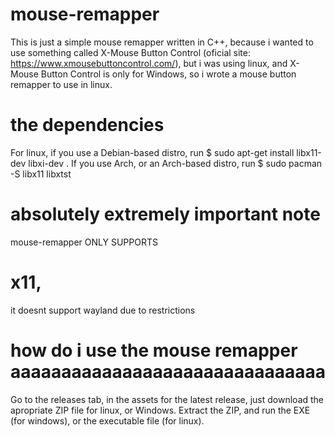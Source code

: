 # mouse-remapper
This is just a simple mouse remapper written in C++, because i wanted to use something called
X-Mouse Button Control (oficial site: https://www.xmousebuttoncontrol.com/),
but i was using linux, and X-Mouse Button Control is only for Windows,
so i wrote a mouse button remapper to use in linux.

# the dependencies
For linux, if you use a Debian-based distro,
run
$ sudo apt-get install libx11-dev libxi-dev . 
If you use Arch, or an Arch-based distro, run
$ sudo pacman -S libx11 libxtst

# absolutely extremely important note
mouse-remapper ONLY SUPPORTS 
# x11,
it doesnt support wayland due to restrictions

# how do i use the mouse remapper aaaaaaaaaaaaaaaaaaaaaaaaaaaaaaa
Go to the releases tab, in the assets for the latest release, just download
the apropriate ZIP file for linux, or Windows. Extract the ZIP, and run the EXE (for windows), or the
executable file (for linux).
